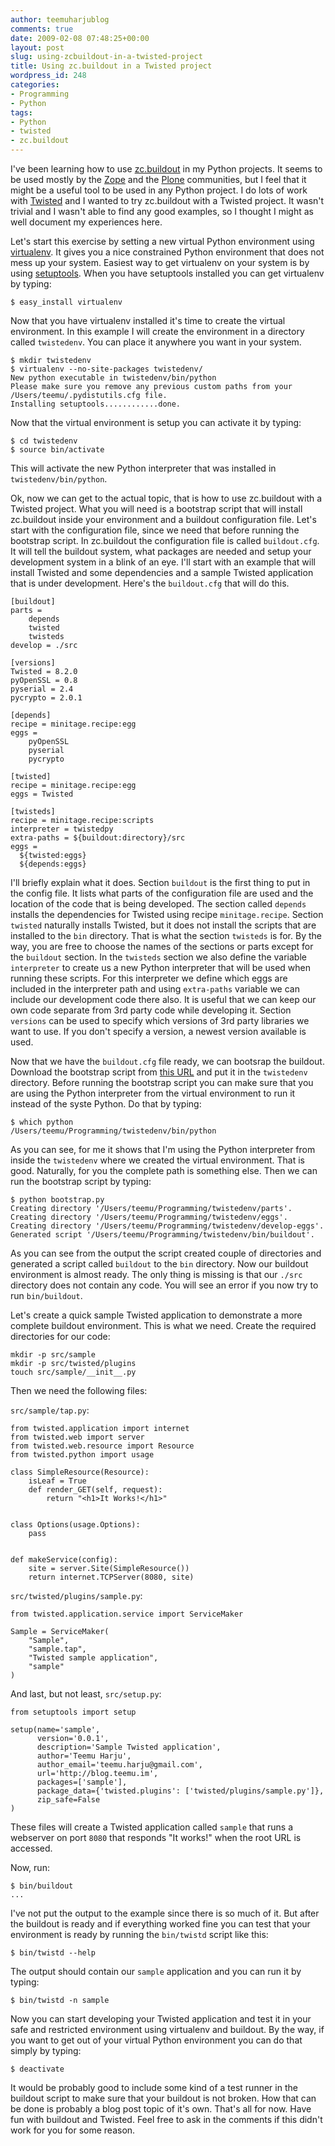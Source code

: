 ```yaml
---
author: teemuharjublog
comments: true
date: 2009-02-08 07:48:25+00:00
layout: post
slug: using-zcbuildout-in-a-twisted-project
title: Using zc.buildout in a Twisted project
wordpress_id: 248
categories:
- Programming
- Python
tags:
- Python
- twisted
- zc.buildout
---
```


I've been learning how to use [zc.buildout](http://pypi.python.org/pypi/zc.buildout) in my Python projects. It seems to be used mostly by the [Zope](http://www.zope.org/) and the [Plone](http://plone.org/) communities, but I feel that it might be a useful tool to be used in any Python project. I do lots of work with [Twisted](http://twistedmatrix.com/trac/) and I wanted to try zc.buildout with a Twisted project. It wasn't trivial and I wasn't able to find any good examples, so I thought I might as well document my experiences here.

Let's start this exercise by setting a new virtual Python environment using [virtualenv](http://pypi.python.org/pypi/virtualenv). It gives you a nice constrained Python environment that does not mess up your system. Easiest way to get virtualenv on your system is by using [setuptools](http://pypi.python.org/pypi/setuptools). When you have setuptools installed you can get virtualenv by typing:


    
    
    $ easy_install virtualenv
    



Now that you have virtualenv installed it's time to create the virtual environment. In this example I will create the environment in a directory called `twistedenv`. You can place it anywhere you want in your system.


    
    
    $ mkdir twistedenv
    $ virtualenv --no-site-packages twistedenv/
    New python executable in twistedenv/bin/python
    Please make sure you remove any previous custom paths from your /Users/teemu/.pydistutils.cfg file.
    Installing setuptools............done.
    



Now that the virtual environment is setup you can activate it by typing:


    
    
    $ cd twistedenv
    $ source bin/activate
    



This will activate the new Python interpreter that was installed in `twistedenv/bin/python`.

Ok, now we can get to the actual topic, that is how to use zc.buildout with a Twisted project. What you will need is a bootstrap script that will install zc.buildout inside your environment and a buildout configuration file. Let's start with the configuration file, since we need that before running the bootstrap script. In zc.buildout the configuration file is called `buildout.cfg`. It will tell the buildout system, what packages are needed and setup your development system in a blink of an eye. I'll start with an example that will install Twisted and some dependencies and a sample Twisted application that is under development. Here's the `buildout.cfg` that will do this.


    
    
    [buildout]
    parts =
        depends
        twisted
        twisteds
    develop = ./src
    
    [versions]
    Twisted = 8.2.0
    pyOpenSSL = 0.8
    pyserial = 2.4
    pycrypto = 2.0.1
    
    [depends]
    recipe = minitage.recipe:egg
    eggs =
        pyOpenSSL
        pyserial
        pycrypto
    
    [twisted]
    recipe = minitage.recipe:egg
    eggs = Twisted
    
    [twisteds]
    recipe = minitage.recipe:scripts
    interpreter = twistedpy
    extra-paths = ${buildout:directory}/src
    eggs =
      ${twisted:eggs}
      ${depends:eggs}
    



I'll briefly explain what it does. Section `buildout` is the first thing to put in the config file. It lists what parts of the configuration file are used and the location of the code that is being developed. The section called `depends` installs the dependencies for Twisted using recipe `minitage.recipe`. Section `twisted` naturally installs Twisted, but it does not install the scripts that are installed to the `bin` directory. That is what the section `twisteds` is for. By the way, you are free to choose the names of the sections or parts except for the `buildout` section. In the `twisteds` section we also define the variable `interpreter` to create us a new Python interpreter that will be used when running these scripts. For this interpreter we define which eggs are included in the interpreter path and using `extra-paths` variable we can include our development code there also. It is useful that we can keep our own code separate from 3rd party code while developing it. Section `versions` can be used to specify which versions of 3rd party libraries we want to use. If you don't specify a version, a newest version available is used.

Now that we have the `buildout.cfg` file ready, we can bootsrap the buildout. Download the bootstrap script from [this URL](http://svn.zope.org/*checkout*/zc.buildout/trunk/bootstrap/bootstrap.py) and put it in the `twistedenv` directory. Before running the bootstrap script you can make sure that you are using the Python interpreter from the virtual environment to run it instead of the syste Python. Do that by typing:


    
    
    $ which python
    /Users/teemu/Programming/twistedenv/bin/python
    



As you can see, for me it shows that I'm using the Python interpreter from inside the `twistedenv` where we created the virtual environment. That is good. Naturally, for you the complete path is something else. Then we can run the bootstrap script by typing:


    
    
    $ python bootstrap.py
    Creating directory '/Users/teemu/Programming/twistedenv/parts'.
    Creating directory '/Users/teemu/Programming/twistedenv/eggs'.
    Creating directory '/Users/teemu/Programming/twistedenv/develop-eggs'.
    Generated script '/Users/teemu/Programming/twistedenv/bin/buildout'.
    



As you can see from the output the script created couple of directories and generated a script called `buildout` to the `bin` directory. Now our buildout environment is almost ready. The only thing is missing is that our `./src` directory does not contain any code. You will see an error if you now try to run `bin/buildout`.

Let's create a quick sample Twisted application to demonstrate a more complete buildout environment. This is what we need. Create the required directories for our code:


    
    
    mkdir -p src/sample
    mkdir -p src/twisted/plugins
    touch src/sample/__init__.py
    



Then we need the following files:

`src/sample/tap.py`:

    
    
    from twisted.application import internet
    from twisted.web import server
    from twisted.web.resource import Resource
    from twisted.python import usage
    
    class SimpleResource(Resource):
        isLeaf = True
        def render_GET(self, request):
            return "<h1>It Works!</h1>"
    
    
    class Options(usage.Options):
        pass
    
    
    def makeService(config):
        site = server.Site(SimpleResource())
        return internet.TCPServer(8080, site)
    



`src/twisted/plugins/sample.py`:

    
    
    from twisted.application.service import ServiceMaker
    
    Sample = ServiceMaker(
        "Sample",
        "sample.tap",
        "Twisted sample application",
        "sample"
    )
    



And last, but not least, `src/setup.py`:

    
    
    from setuptools import setup
    
    setup(name='sample',
          version='0.0.1',
          description='Sample Twisted application',
          author='Teemu Harju',
          author_email='teemu.harju@gmail.com',
          url='http://blog.teemu.im',
          packages=['sample'],
          package_data={'twisted.plugins': ['twisted/plugins/sample.py']},
          zip_safe=False
    )
    



These files will create a Twisted application called `sample` that runs a webserver on port `8080` that responds "It works!" when the root URL is accessed.

Now, run:


    
    
    $ bin/buildout
    ...
    



I've not put the output to the example since there is so much of it. But after the buildout is ready and if everything worked fine you can test that your environment is ready by running the `bin/twistd` script like this:


    
    
    $ bin/twistd --help
    



The output should contain our `sample` application and you can run it by typing:


    
    
    $ bin/twistd -n sample
    



Now you can start developing your Twisted application and test it in your safe and restricted environment using virtualenv and buildout. By the way, if you want to get out of your virtual Python environment you can do that simply by typing:


    
    
    $ deactivate
    



It would be probably good to include some kind of a test runner in the buildout script to make sure that your buildout is not broken. How that can be done is probably a blog post topic of it's own. That's all for now. Have fun with buildout and Twisted. Feel free to ask in the comments if this didn't work for you for some reason.
